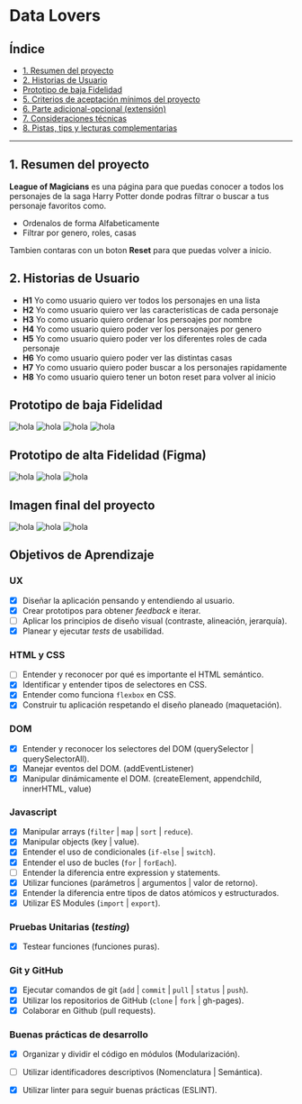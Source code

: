 # Data Lovers

## Índice

* [1. Resumen del proyecto](#1-Resumen-del-proyecto)
* [2. Historias de Usuario](#2-Historias-de-Usuario)
* [Prototipo de baja Fidelidad](#4-Prototipo-de-baja-Fidelidad)
* [5. Criterios de aceptación mínimos del proyecto](#5-criterios-de-aceptación-mínimos-del-proyecto)
* [6. Parte adicional-opcional (extensión)](#6-parte-adicional-opcional-extensión)
* [7. Consideraciones técnicas](#7-consideraciones-técnicas)
* [8. Pistas, tips y lecturas complementarias](#8-pistas-tips-y-lecturas-complementarias)

***

## 1. Resumen del proyecto

**League of Magicians** es una página para que puedas conocer a todos los personajes de la saga Harry Potter donde podras filtrar o buscar a tus personaje favoritos como.

- Ordenalos de forma Alfabeticamente
- Filtrar por genero, roles, casas

Tambien contaras con un boton **Reset** para que puedas volver a inicio.

## 2. Historias de Usuario

- **H1** Yo como usuario quiero ver todos los personajes en una lista
- **H2** Yo como usuario quiero ver las caracteristicas de cada personaje
- **H3** Yo como usuario quiero ordenar los persoajes por nombre
- **H4** Yo como usuario quiero poder ver los personajes por genero
- **H5** Yo como usuario quiero poder ver los diferentes roles de cada personaje
- **H6** Yo como usuario quiero poder ver las distintas casas
- **H7** Yo como usuario quiero poder buscar a los personajes rapidamente
- **H8** Yo como usuario quiero tener un boton reset para volver al inicio

## Prototipo de baja Fidelidad

![hola](img/1.jpeg)
![hola](img/2.jpeg)
![hola](img/4.jpeg)
![hola](img/5.jpeg)

## Prototipo de alta Fidelidad (Figma)

![hola](img/figma.PNG)
![hola](img/figma1.PNG)
![hola](img/figma2.PNG)

## Imagen final del proyecto
![hola](img/1F.PNG)
![hola](img/modal.PNG)
![hola](img/2f.PNG)

## Objetivos de Aprendizaje

### UX

- [x] Diseñar la aplicación pensando y entendiendo al usuario.
- [x] Crear prototipos para obtener _feedback_ e iterar.
- [ ] Aplicar los principios de diseño visual (contraste, alineación, jerarquía).
- [x] Planear y ejecutar _tests_ de usabilidad.

### HTML y CSS

- [ ] Entender y reconocer por qué es importante el HTML semántico.
- [x] Identificar y entender tipos de selectores en CSS.
- [x] Entender como funciona `flexbox` en CSS.
- [x] Construir tu aplicación respetando el diseño planeado (maquetación).

### DOM

- [x] Entender y reconocer los selectores del DOM (querySelector | querySelectorAll).
- [x] Manejar eventos del DOM. (addEventListener)
- [x] Manipular dinámicamente el DOM. (createElement, appendchild, innerHTML, value)

### Javascript

- [x] Manipular arrays (`filter` | `map` | `sort` | `reduce`).
- [x] Manipular objects (key | value).
- [x] Entender el uso de condicionales (`if-else` | `switch`).
- [x] Entender el uso de bucles (`for` | `forEach`).
- [ ] Entender la diferencia entre expression y statements.
- [x] Utilizar funciones (parámetros | argumentos | valor de retorno).
- [x] Entender la diferencia entre tipos de datos atómicos y estructurados.
- [x] Utilizar ES Modules (`import` | `export`).

### Pruebas Unitarias (_testing_)
- [x] Testear funciones (funciones puras).

### Git y GitHub
- [x] Ejecutar comandos de git (`add` | `commit` | `pull` | `status` | `push`).
- [x] Utilizar los repositorios de GitHub (`clone` | `fork` | gh-pages).
- [x] Colaborar en Github (pull requests).

### Buenas prácticas de desarrollo
- [x] Organizar y dividir el código en módulos (Modularización).
- [ ] Utilizar identificadores descriptivos (Nomenclatura | Semántica).
- [x] Utilizar linter para seguir buenas prácticas (ESLINT).


